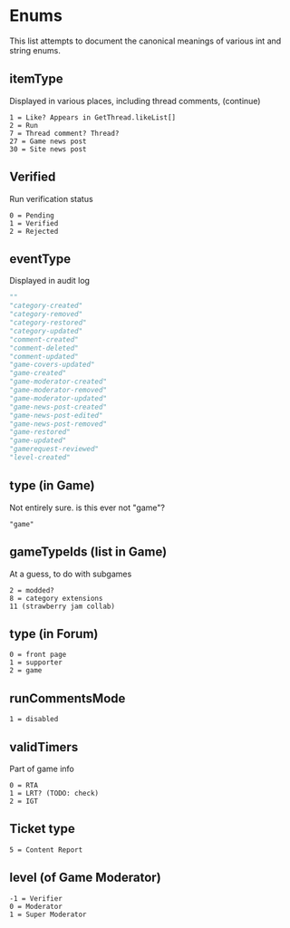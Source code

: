 # Enums

This list attempts to document the canonical meanings of various int and string enums.

## itemType
Displayed in various places, including thread comments, (continue)
```
1 = Like? Appears in GetThread.likeList[]
2 = Run
7 = Thread comment? Thread?
27 = Game news post
30 = Site news post
```

## Verified
Run verification status
```
0 = Pending
1 = Verified
2 = Rejected
```

## eventType
Displayed in audit log
```py
""
"category-created"
"category-removed"
"category-restored"
"category-updated"
"comment-created"
"comment-deleted"
"comment-updated"
"game-covers-updated"
"game-created"
"game-moderator-created"
"game-moderator-removed"
"game-moderator-updated"
"game-news-post-created"
"game-news-post-edited"
"game-news-post-removed"
"game-restored"
"game-updated"
"gamerequest-reviewed"
"level-created"
```

## type (in Game)
Not entirely sure. is this ever not "game"?
```
"game"

```

## gameTypeIds (list in Game)
At a guess, to do with subgames
```
2 = modded?
8 = category extensions
11 (strawberry jam collab)
```

## type (in Forum)
```
0 = front page
1 = supporter
2 = game
```

## runCommentsMode
```
1 = disabled
```

## validTimers
Part of game info
```
0 = RTA
1 = LRT? (TODO: check)
2 = IGT
```

## Ticket type
```
5 = Content Report
```

## level (of Game Moderator)
```
-1 = Verifier
0 = Moderator
1 = Super Moderator
```